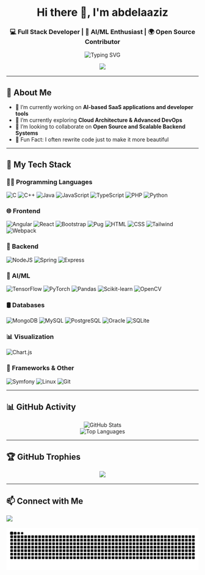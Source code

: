 
<h1 align="center">Hi there 👋, I'm abdelaaziz</h1>
<h3 align="center">💻 Full Stack Developer | 🤖 AI/ML Enthusiast | 🌍 Open Source Contributor</h3>

<p align="center">
  <img src="https://readme-typing-svg.demolab.com/?font=Fira+Code&weight=500&pause=1000&color=1ABC9C&center=true&vCenter=true&width=435&lines=I+turn+ideas+into+code;Lifelong+learner+%26+builder;Backend+%7C+Frontend+%7C+AI%2FML+%7C+DevOps;Coffee-fueled+developer" alt="Typing SVG" />
</p>

<p align="center">
  <img src="https://user-images.githubusercontent.com/74038190/213890002-6e64f2c8-2141-497d-8c1f-29f5b6c8c5d9.gif" width="500"/>
</p>

---

## 🚀 About Me

- 🔭 I’m currently working on **AI-based SaaS applications and developer tools**
- 🌱 I’m currently exploring **Cloud Architecture & Advanced DevOps**
- 👯 I’m looking to collaborate on **Open Source and Scalable Backend Systems**
- 🧠 Fun Fact: I often rewrite code just to make it more beautiful

---

## 🧠 My Tech Stack

### 👨‍💻 Programming Languages
![C](https://img.shields.io/badge/C-00599C?style=for-the-badge&logo=c)
![C++](https://img.shields.io/badge/C++-00599C?style=for-the-badge&logo=c%2B%2B)
![Java](https://img.shields.io/badge/Java-ED8B00?style=for-the-badge&logo=java)
![JavaScript](https://img.shields.io/badge/JS-F7DF1E?style=for-the-badge&logo=javascript&logoColor=black)
![TypeScript](https://img.shields.io/badge/TS-3178C6?style=for-the-badge&logo=typescript)
![PHP](https://img.shields.io/badge/PHP-777BB4?style=for-the-badge&logo=php)
![Python](https://img.shields.io/badge/Python-3776AB?style=for-the-badge&logo=python)

### 🌐 Frontend
![Angular](https://img.shields.io/badge/Angular-DD0031?style=for-the-badge&logo=angular)
![React](https://img.shields.io/badge/React-20232A?style=for-the-badge&logo=react)
![Bootstrap](https://img.shields.io/badge/Bootstrap-563D7C?style=for-the-badge&logo=bootstrap)
![Pug](https://img.shields.io/badge/Pug-E3C29B?style=for-the-badge&logo=pug)
![HTML](https://img.shields.io/badge/HTML-E34F26?style=for-the-badge&logo=html5)
![CSS](https://img.shields.io/badge/CSS-1572B6?style=for-the-badge&logo=css3)
![Tailwind](https://img.shields.io/badge/Tailwind-38B2AC?style=for-the-badge&logo=tailwind-css)
![Webpack](https://img.shields.io/badge/Webpack-8DD6F9?style=for-the-badge&logo=webpack)

### 🧰 Backend
![NodeJS](https://img.shields.io/badge/Node.js-339933?style=for-the-badge&logo=node.js)
![Spring](https://img.shields.io/badge/Spring-6DB33F?style=for-the-badge&logo=spring)
![Express](https://img.shields.io/badge/Express-000000?style=for-the-badge&logo=express)

### 🤖 AI/ML
![TensorFlow](https://img.shields.io/badge/TensorFlow-FF6F00?style=for-the-badge&logo=tensorflow)
![PyTorch](https://img.shields.io/badge/PyTorch-EE4C2C?style=for-the-badge&logo=pytorch)
![Pandas](https://img.shields.io/badge/Pandas-150458?style=for-the-badge&logo=pandas)
![Scikit-learn](https://img.shields.io/badge/Scikit_Learn-F7931E?style=for-the-badge&logo=scikit-learn)
![OpenCV](https://img.shields.io/badge/OpenCV-5C3EE8?style=for-the-badge&logo=opencv)

### 🛢 Databases
![MongoDB](https://img.shields.io/badge/MongoDB-47A248?style=for-the-badge&logo=mongodb)
![MySQL](https://img.shields.io/badge/MySQL-4479A1?style=for-the-badge&logo=mysql)
![PostgreSQL](https://img.shields.io/badge/PostgreSQL-336791?style=for-the-badge&logo=postgresql)
![Oracle](https://img.shields.io/badge/Oracle-F80000?style=for-the-badge&logo=oracle)
![SQLite](https://img.shields.io/badge/SQLite-003B57?style=for-the-badge&logo=sqlite)

### 📊 Visualization
![Chart.js](https://img.shields.io/badge/Chart.js-FF6384?style=for-the-badge&logo=chartdotjs)

### 🧱 Frameworks & Other
![Symfony](https://img.shields.io/badge/Symfony-000000?style=for-the-badge&logo=symfony)
![Linux](https://img.shields.io/badge/Linux-FCC624?style=for-the-badge&logo=linux)
![Git](https://img.shields.io/badge/Git-F05032?style=for-the-badge&logo=git)

---

## 📊 GitHub Activity

<p align="center">
  <img src="https://github-readme-stats.vercel.app/api?username=Abdelaazizafquir&theme=tokyonight&show_icons=true" alt="GitHub Stats" />
  <br />
  <img src="https://github-readme-stats.vercel.app/api/top-langs/?username=Abdelaazizafquir&layout=compact&theme=tokyonight" alt="Top Languages" />
</p>

---

## 🏆 GitHub Trophies

<p align="center">
  <img src="https://github-profile-trophy.vercel.app/?username=Abdelaazizafquir&theme=onedark&row=2&column=3" />
</p>

---

## 📫 Connect with Me

<p align="left">
  <a href="https://www.linkedin.com/in/abdelaziz-afquir-285514351" target="_blank">
    <img src="https://img.shields.io/badge/-LinkedIn-0077B5?style=for-the-badge&logo=linkedin" />
  </a>
</p>

![snake gif](https://github.com/Abdelaazizafquir/Abdelaazizafquir/blob/output/github-contribution-grid-snake.svg)
